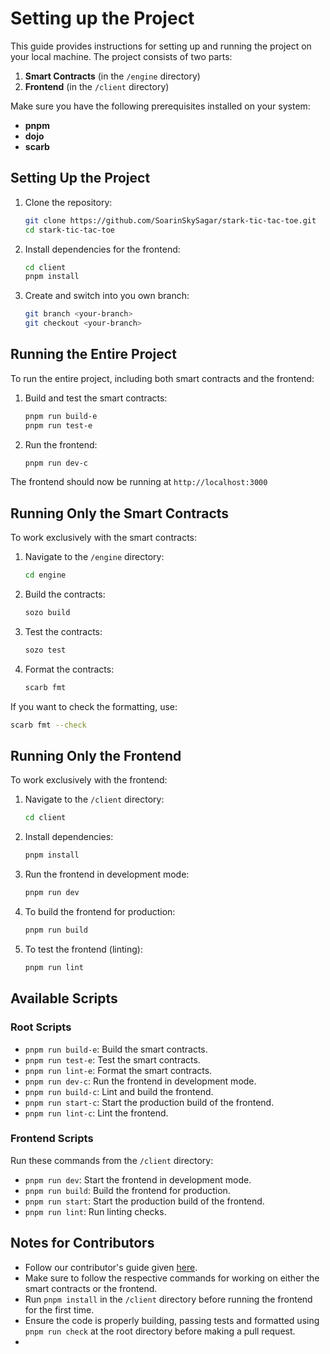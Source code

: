 # Setting up the Project

This guide provides instructions for setting up and running the project on your local machine. The project consists of two parts:

1. **Smart Contracts** (in the `/engine` directory)
2. **Frontend** (in the `/client` directory)

Make sure you have the following prerequisites installed on your system:

- **pnpm** 
- **dojo**
- **scarb** 

## Setting Up the Project

1. Clone the repository:
   ```bash
   git clone https://github.com/SoarinSkySagar/stark-tic-tac-toe.git
   cd stark-tic-tac-toe
   ```

2. Install dependencies for the frontend:
   ```bash
   cd client
   pnpm install
   ```

3. Create and switch into you own branch:
    ```bash
   git branch <your-branch>
   git checkout <your-branch>
   ```

## Running the Entire Project

To run the entire project, including both smart contracts and the frontend:

1. Build and test the smart contracts:
   ```bash
   pnpm run build-e
   pnpm run test-e
   ```

2. Run the frontend:
   ```bash
   pnpm run dev-c
   ```

The frontend should now be running at `http://localhost:3000`

## Running Only the Smart Contracts

To work exclusively with the smart contracts:

1. Navigate to the `/engine` directory:
   ```bash
   cd engine
   ```

2. Build the contracts:
   ```bash
   sozo build
   ```

3. Test the contracts:
   ```bash
   sozo test
   ```

4. Format the contracts:
   ```bash
   scarb fmt
   ```

If you want to check the formatting, use:
   ```bash
   scarb fmt --check
   ```

## Running Only the Frontend

To work exclusively with the frontend:

1. Navigate to the `/client` directory:
   ```bash
   cd client
   ```

2. Install dependencies:
   ```bash
   pnpm install
   ```

3. Run the frontend in development mode:
   ```bash
   pnpm run dev
   ```

4. To build the frontend for production:
   ```bash
   pnpm run build
   ```

5. To test the frontend (linting):
   ```bash
   pnpm run lint
   ```

## Available Scripts

### Root Scripts

- `pnpm run build-e`: Build the smart contracts.
- `pnpm run test-e`: Test the smart contracts.
- `pnpm run lint-e`: Format the smart contracts.
- `pnpm run dev-c`: Run the frontend in development mode.
- `pnpm run build-c`: Lint and build the frontend.
- `pnpm run start-c`: Start the production build of the frontend.
- `pnpm run lint-c`: Lint the frontend.

### Frontend Scripts

Run these commands from the `/client` directory:

- `pnpm run dev`: Start the frontend in development mode.
- `pnpm run build`: Build the frontend for production.
- `pnpm run start`: Start the production build of the frontend.
- `pnpm run lint`: Run linting checks.

## Notes for Contributors

- Follow our contributor's guide given [here](./CONTRIBUTING.md).
- Make sure to follow the respective commands for working on either the smart contracts or the frontend.
- Run `pnpm install` in the `/client` directory before running the frontend for the first time.
- Ensure the code is properly building, passing tests and formatted using `pnpm run check` at the root directory before making a pull request.
- 